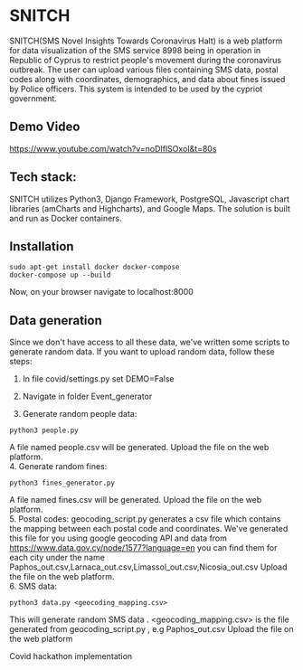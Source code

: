 # SNITCH
SNITCH(SMS Novel Insights Towards Coronavirus Halt) is a web platform for data visualization of the SMS service 8998 being in operation in Republic of Cyprus to restrict people's movement during the coronavirus outbreak.
The user can upload various files containing SMS data, postal codes along with coordinates, demographics, and data about fines issued by Police officers. 
This system is intended to be used by the cypriot government.

## Demo Video
https://www.youtube.com/watch?v=noDIflSOxoI&t=80s

## Tech stack:
SNITCH utilizes Python3, Django Framework, PostgreSQL, Javascript chart libraries (amCharts and Highcharts), and Google Maps. The solution is built and run as Docker containers.

## Installation
```
sudo apt-get install docker docker-compose  
docker-compose up --build
```
Now, on your browser navigate to localhost:8000

## Data generation
Since we don't have access to all these data, we've written some scripts to generate random data.
If you want to upload random data, follow these steps:
1. In file covid/settings.py set DEMO=False


2. Navigate in folder Event_generator
3. Generate random people data:
```
python3 people.py
```
A file named people.csv will be generated.
Upload the file on the web platform.  
4. Generate random fines:
```
python3 fines_generator.py
```
A file named fines.csv will be generated.
Upload the file on the web platform.  
5. Postal codes:
geocoding_script.py generates a csv file which contains the mapping between each postal code and coordinates.
We've generated this file for you using google geocoding API and data from https://www.data.gov.cy/node/1577?language=en 
you can find them for each city under the name Paphos_out.csv,Larnaca_out.csv,Limassol_out.csv,Nicosia_out.csv
Upload the file on the web platform.  
6. SMS data:
```
python3 data.py <geocoding_mapping.csv>
```
This will generate random SMS data . <geocoding_mapping.csv> is the file generated from geocoding_script.py , e.g Paphos_out.csv
Upload the file on the web platform

Covid hackathon implementation
